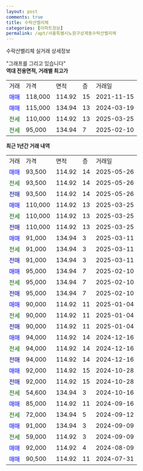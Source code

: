 ```yaml
---
layout: post
comments: true
title: 수락산벨리체
categories: [아파트정보]
permalink: /apt/서울특별시노원구상계동수락산벨리체
---
```


수락산벨리체 실거래 상세정보

<script type="text/javascript">
  google.charts.load('current', {'packages':['line', 'corechart']});
  google.charts.setOnLoadCallback(drawChart);

  function drawChart() {
    var data = new google.visualization.DataTable();
    data.addColumn('date', '거래일');
    data.addColumn('number', "매매");
    data.addColumn('number', "전세");
    data.addColumn('number', "전매");

    data.addRows([[new Date(Date.parse("2025-05-26")), 93500, null, null], [new Date(Date.parse("2025-05-26")), null, 93500, null], [new Date(Date.parse("2025-05-26")), null, null, 93500], [new Date(Date.parse("2025-03-25")), 110000, null, null], [new Date(Date.parse("2025-03-25")), null, 110000, null], [new Date(Date.parse("2025-03-25")), null, null, 110000], [new Date(Date.parse("2025-03-11")), 91000, null, null], [new Date(Date.parse("2025-03-11")), null, 91000, null], [new Date(Date.parse("2025-03-11")), null, null, 91000], [new Date(Date.parse("2025-02-10")), 95000, null, null], [new Date(Date.parse("2025-02-10")), null, 95000, null], [new Date(Date.parse("2025-02-10")), null, null, 95000], [new Date(Date.parse("2025-01-04")), 90000, null, null], [new Date(Date.parse("2025-01-04")), null, 90000, null], [new Date(Date.parse("2025-01-04")), null, null, 90000], [new Date(Date.parse("2024-12-16")), 94000, null, null], [new Date(Date.parse("2024-12-16")), null, 94000, null], [new Date(Date.parse("2024-12-16")), null, null, 94000], [new Date(Date.parse("2024-10-28")), 92000, null, null], [new Date(Date.parse("2024-10-28")), null, null, 92000], [new Date(Date.parse("2024-10-16")), null, 54600, null], [new Date(Date.parse("2024-09-16")), 85000, null, null], [new Date(Date.parse("2024-09-12")), null, 72000, null], [new Date(Date.parse("2024-09-09")), 91000, null, null], [new Date(Date.parse("2024-09-09")), null, 59000, null], [new Date(Date.parse("2024-08-09")), 92000, null, null], [new Date(Date.parse("2024-07-31")), 90500, null, null]]);

    var options = {
      hAxis: {
        format: 'yyyy/MM/dd'
      },    
      lineWidth: 0,
      pointsVisible: true,    
      title: '최근 1년간 유형별 실거래가 분포',
      legend: { position: 'bottom' }
    };

    var formatter = new google.visualization.NumberFormat({pattern:'###,###'} );
    formatter.format(data, 1);
    formatter.format(data, 2);
    
    setTimeout(function() {
        var chart = new google.visualization.LineChart(document.getElementById('columnchart_material'));
        chart.draw(data, (options));
        document.getElementById('loading').style.display = 'none';
    }, 200);
  }
</script>


<div id="loading" style="z-index:20; display: block; margin-left: 0px">"그래프를 그리고 있습니다"</div>
<div id="columnchart_material" style="width: 95%; margin-left: 0px; display: block"></div>
<!-- contents start -->
<b>역대 전용면적, 거래별 최고가</b>
<table class="sortable">
    <tr>
      <td>거래</td>
      <td>가격</td>
      <td>면적</td>
      <td>층</td>
      <td>거래일</td>
    </tr>
        <tr>
          <td><a style="color: blue">매매</a></td>
          <td>118,000</td>
          <td>114.92</td>
          <td>15</td>
          <td>2021-11-15</td>
        </tr>            <tr>
          <td><a style="color: blue">매매</a></td>
          <td>115,000</td>
          <td>134.94</td>
          <td>13</td>
          <td>2024-03-19</td>
        </tr>        
        <tr>
              <td><a style="color: darkgreen">전세</a></td>
              <td>110,000</td>
              <td>114.92</td>
              <td>13</td>
              <td>2025-03-25</td>
            </tr>            <tr>
              <td><a style="color: darkgreen">전세</a></td>
              <td>95,000</td>
              <td>134.94</td>
              <td>7</td>
              <td>2025-02-10</td>
            </tr>        
    
</table>

<b>최근 1년간 거래 내역</b>

<table class="sortable">
    <tr>
      <td>거래</td>
      <td>가격</td>
      <td>면적</td>
      <td>층</td>
      <td>거래일</td>
    </tr>
    <tr>
      <td><a style="color: blue">매매</a></td>
      <td>93,500</td>
      <td>114.92</td>
      <td>14</td>
      <td>2025-05-26</td>
    </tr>          <tr>
      <td><a style="color: darkgreen">전세</a></td>
      <td>93,500</td>
      <td>114.92</td>
      <td>14</td>
      <td>2025-05-26</td>
    </tr>          <tr>
      <td><a style="color: darkblue">전매</a></td>
      <td>93,500</td>
      <td>114.92</td>
      <td>14</td>
      <td>2025-05-26</td>
    </tr>          <tr>
      <td><a style="color: blue">매매</a></td>
      <td>110,000</td>
      <td>114.92</td>
      <td>13</td>
      <td>2025-03-25</td>
    </tr>          <tr>
      <td><a style="color: darkgreen">전세</a></td>
      <td>110,000</td>
      <td>114.92</td>
      <td>13</td>
      <td>2025-03-25</td>
    </tr>          <tr>
      <td><a style="color: darkblue">전매</a></td>
      <td>110,000</td>
      <td>114.92</td>
      <td>13</td>
      <td>2025-03-25</td>
    </tr>          <tr>
      <td><a style="color: blue">매매</a></td>
      <td>91,000</td>
      <td>134.94</td>
      <td>3</td>
      <td>2025-03-11</td>
    </tr>          <tr>
      <td><a style="color: darkgreen">전세</a></td>
      <td>91,000</td>
      <td>134.94</td>
      <td>3</td>
      <td>2025-03-11</td>
    </tr>          <tr>
      <td><a style="color: darkblue">전매</a></td>
      <td>91,000</td>
      <td>134.94</td>
      <td>3</td>
      <td>2025-03-11</td>
    </tr>          <tr>
      <td><a style="color: blue">매매</a></td>
      <td>95,000</td>
      <td>134.94</td>
      <td>7</td>
      <td>2025-02-10</td>
    </tr>          <tr>
      <td><a style="color: darkgreen">전세</a></td>
      <td>95,000</td>
      <td>134.94</td>
      <td>7</td>
      <td>2025-02-10</td>
    </tr>          <tr>
      <td><a style="color: darkblue">전매</a></td>
      <td>95,000</td>
      <td>134.94</td>
      <td>7</td>
      <td>2025-02-10</td>
    </tr>          <tr>
      <td><a style="color: blue">매매</a></td>
      <td>90,000</td>
      <td>114.92</td>
      <td>11</td>
      <td>2025-01-04</td>
    </tr>          <tr>
      <td><a style="color: darkgreen">전세</a></td>
      <td>90,000</td>
      <td>114.92</td>
      <td>11</td>
      <td>2025-01-04</td>
    </tr>          <tr>
      <td><a style="color: darkblue">전매</a></td>
      <td>90,000</td>
      <td>114.92</td>
      <td>11</td>
      <td>2025-01-04</td>
    </tr>          <tr>
      <td><a style="color: blue">매매</a></td>
      <td>94,000</td>
      <td>114.92</td>
      <td>14</td>
      <td>2024-12-16</td>
    </tr>          <tr>
      <td><a style="color: darkgreen">전세</a></td>
      <td>94,000</td>
      <td>114.92</td>
      <td>14</td>
      <td>2024-12-16</td>
    </tr>          <tr>
      <td><a style="color: darkblue">전매</a></td>
      <td>94,000</td>
      <td>114.92</td>
      <td>14</td>
      <td>2024-12-16</td>
    </tr>          <tr>
      <td><a style="color: blue">매매</a></td>
      <td>92,000</td>
      <td>114.92</td>
      <td>15</td>
      <td>2024-10-28</td>
    </tr>          <tr>
      <td><a style="color: darkblue">전매</a></td>
      <td>92,000</td>
      <td>114.92</td>
      <td>15</td>
      <td>2024-10-28</td>
    </tr>          <tr>
      <td><a style="color: darkgreen">전세</a></td>
      <td>54,600</td>
      <td>134.94</td>
      <td>3</td>
      <td>2024-10-16</td>
    </tr>          <tr>
      <td><a style="color: blue">매매</a></td>
      <td>85,000</td>
      <td>114.92</td>
      <td>11</td>
      <td>2024-09-16</td>
    </tr>          <tr>
      <td><a style="color: darkgreen">전세</a></td>
      <td>72,000</td>
      <td>134.94</td>
      <td>5</td>
      <td>2024-09-12</td>
    </tr>          <tr>
      <td><a style="color: blue">매매</a></td>
      <td>91,000</td>
      <td>134.94</td>
      <td>3</td>
      <td>2024-09-09</td>
    </tr>          <tr>
      <td><a style="color: darkgreen">전세</a></td>
      <td>59,000</td>
      <td>114.92</td>
      <td>3</td>
      <td>2024-09-09</td>
    </tr>          <tr>
      <td><a style="color: blue">매매</a></td>
      <td>92,000</td>
      <td>114.92</td>
      <td>4</td>
      <td>2024-08-09</td>
    </tr>          <tr>
      <td><a style="color: blue">매매</a></td>
      <td>90,500</td>
      <td>114.92</td>
      <td>11</td>
      <td>2024-07-31</td>
    </tr>      </table>
<!-- contents end -->    

